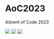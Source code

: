 # AoC2023
Advent of Code 2023

<!--- advent_readme_stars table --->


![](https://img.shields.io/badge/day%20📅-14-blue) ![](https://img.shields.io/badge/stars%20⭐-1-yellow) ![](https://img.shields.io/badge/days%20completed-0-red)
